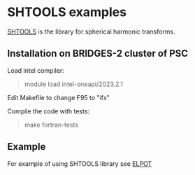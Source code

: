 # SHTOOLS examples

[SHTOOLS](https://github.com/SHTOOLS/SHTOOLS/) is the library for spherical harmonic transforms.

## Installation on BRIDGES-2 cluster of PSC

Load intel compiler:

> module load intel-oneapi/2023.2.1

Edit Makefile to change F95 to "ifx"

Compile the code with tests:

> make fortran-tests


## Example

For example of using SHTOOLS library see [ELPOT](https://github.com/Dmitry-Skachkov/ELPOT) 
